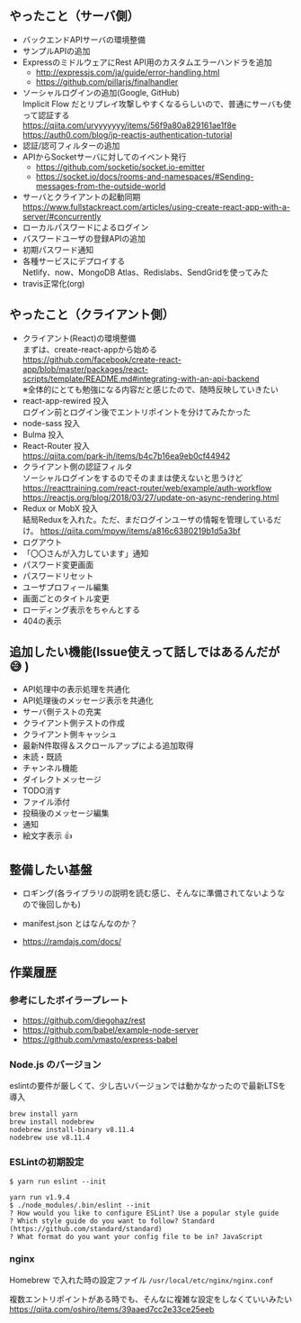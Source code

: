 ## やったこと（サーバ側）
* バックエンドAPIサーバの環境整備
* サンプルAPIの追加
* ExpressのミドルウェアにRest API用のカスタムエラーハンドラを追加
  * http://expressjs.com/ja/guide/error-handling.html
  * https://github.com/pillarjs/finalhandler
* ソーシャルログインの追加(Google, GitHub)  
  Implicit Flow だとリプレイ攻撃しやすくなるらしいので、普通にサーバも使って認証する  
  https://qiita.com/uryyyyyyy/items/56f9a80a829161ae1f8e  
  https://auth0.com/blog/jp-reactjs-authentication-tutorial
* 認証/認可フィルターの追加
* APIからSocketサーバに対してのイベント発行
  * https://github.com/socketio/socket.io-emitter
  * https://socket.io/docs/rooms-and-namespaces/#Sending-messages-from-the-outside-world
* サーバとクライアントの起動同期  
  https://www.fullstackreact.com/articles/using-create-react-app-with-a-server/#concurrently
* ローカルパスワードによるログイン
* パスワードユーザの登録APIの追加
* 初期パスワード通知
* 各種サービスにデプロイする  
  Netlify、now、MongoDB Atlas、Redislabs、SendGridを使ってみた
* travis正常化(org)

## やったこと（クライアント側）
* クライアント(React)の環境整備  
  まずは、create-react-appから始める  
  https://github.com/facebook/create-react-app/blob/master/packages/react-scripts/template/README.md#integrating-with-an-api-backend  
  ※全体的にとても勉強になる内容だと感じたので、随時反映していきたい
* react-app-rewired 投入  
  ログイン前とログイン後でエントリポイントを分けてみたかった
* node-sass 投入
* Bulma 投入
* React-Router 投入  
  https://qiita.com/park-jh/items/b4c7b16ea9eb0cf44942
* クライアント側の認証フィルタ  
  ソーシャルログインをするのでそのままは使えないと思うけど  
  https://reacttraining.com/react-router/web/example/auth-workflow  
  https://reactjs.org/blog/2018/03/27/update-on-async-rendering.html
* Redux or MobX 投入  
  結局Reduxを入れた。ただ、まだログインユーザの情報を管理しているだけ。
  https://qiita.com/mpyw/items/a816c6380219b1d5a3bf
* ログアウト
* 「〇〇さんが入力しています」通知
* パスワード変更画面
* パスワードリセット
* ユーザプロフィール編集
* 画面ごとのタイトル変更
* ローディング表示をちゃんとする
* 404の表示


## 追加したい機能(Issue使えって話しではあるんだが :sweat_smile: )
* API処理中の表示処理を共通化
* API処理後のメッセージ表示を共通化
* サーバ側テストの充実
* クライアント側テストの作成
* クライアント側キャッシュ
* 最新N件取得＆スクロールアップによる追加取得
* 未読・既読
* チャンネル機能
* ダイレクトメッセージ
* TODO消す
* ファイル添付
* 投稿後のメッセージ編集
* 通知
* 絵文字表示 :+1:

## 整備したい基盤
* ロギング(各ライブラリの説明を読む感じ、そんなに準備されてないようなので後回しかも)
* manifest.json とはなんなのか？

* https://ramdajs.com/docs/

## 作業履歴

### 参考にしたボイラープレート
* https://github.com/diegohaz/rest
* https://github.com/babel/example-node-server
* https://github.com/vmasto/express-babel

### Node.js のバージョン
eslintの要件が厳しくて、少し古いバージョンでは動かなかったので最新LTSを導入
```
brew install yarn
brew install nodebrew
nodebrew install-binary v8.11.4
nodebrew use v8.11.4
```

### ESLintの初期設定
```
$ yarn run eslint --init

yarn run v1.9.4
$ ./node_modules/.bin/eslint --init
? How would you like to configure ESLint? Use a popular style guide
? Which style guide do you want to follow? Standard (https://github.com/standard/standard)
? What format do you want your config file to be in? JavaScript
```

### nginx
Homebrew で入れた時の設定ファイル `/usr/local/etc/nginx/nginx.conf`

複数エントリポイントがある時でも、そんなに複雑な設定をしなくていいみたい
https://qiita.com/oshiro/items/39aaed7cc2e33ce25eeb
